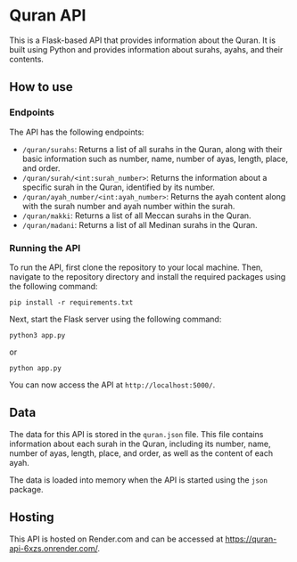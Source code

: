 # Quran API

This is a Flask-based API that provides information about the Quran. It is built using Python and provides information about surahs, ayahs, and their contents.

## How to use

### Endpoints

The API has the following endpoints:

- `/quran/surahs`: Returns a list of all surahs in the Quran, along with their basic information such as number, name, number of ayas, length, place, and order.
- `/quran/surah/<int:surah_number>`: Returns the information about a specific surah in the Quran, identified by its number.
- `/quran/ayah_number/<int:ayah_number>`: Returns the ayah content along with the surah number and ayah number within the surah.
- `/quran/makki`: Returns a list of all Meccan surahs in the Quran.
- `/quran/madani`: Returns a list of all Medinan surahs in the Quran.

### Running the API

To run the API, first clone the repository to your local machine. Then, navigate to the repository directory and install the required packages using the following command:

```console
pip install -r requirements.txt
```

Next, start the Flask server using the following command:

```console
python3 app.py
```
or 
```console
python app.py
```
You can now access the API at `http://localhost:5000/`.

## Data

The data for this API is stored in the `quran.json` file. This file contains information about each surah in the Quran, including its number, name, number of ayas, length, place, and order, as well as the content of each ayah.

The data is loaded into memory when the API is started using the `json` package.


## Hosting

This API is hosted on Render.com and can be accessed at https://quran-api-6xzs.onrender.com/.

